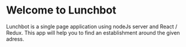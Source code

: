 # Welcome to Lunchbot
  
Lunchbot is a single page application using nodeJs server and React / Redux.
This app will help you to find  an establishment around the given adress.


